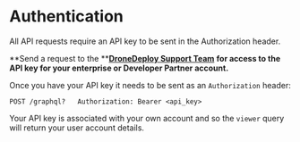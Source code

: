 # Authentication

All API requests require an API key to be sent in the Authorization header.

**Send a request to the **[**DroneDeploy Support Team**](mailto:support@dronedeploy.com) **for access to the API key for your enterprise or Developer Partner account.**

Once you have your API key it needs to be sent as an `Authorization` header:

```
POST /graphql?   Authorization: Bearer <api_key>
```

Your API key is associated with your own account and so the `viewer` query will return your user account details.

